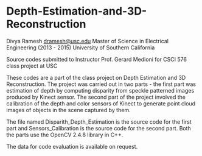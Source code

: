 Depth-Estimation-and-3D-Reconstruction
======================================
Divya Ramesh
dramesh@usc.edu
Master of Science in Electrical Engineering (2013 - 2015)
University of Southern California

Source codes submitted to Instructor Prof. Gerard Medioni for CSCI 576 class project at USC

These codes are a part of the class project on Depth Estimation and 3D Reconstruction. The project was carried out in two parts - the first part was estimation of depth by computing disparity from speckle patterned images produced by Kinect sensor. The second part of the project involved the calibration of the depth and color sensors of  Kinect to generate point cloud images of objects in the scene captured by them. 

The file named Disparith_Depth_Estimation is the source code for the first part and Sensors_Calibration is the source code for the second part. Both the parts use the OpenCV 2.4.8 library in C++. 

The data for code evaluation is available on request. 
